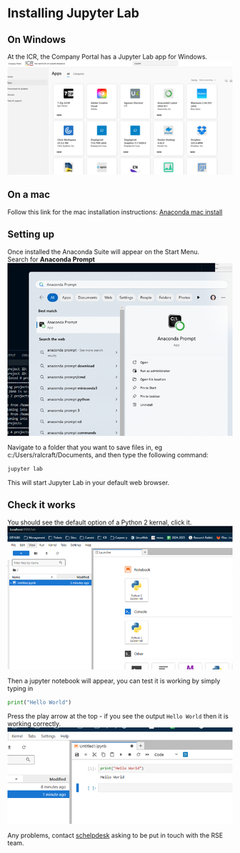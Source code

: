 # Installing Jupyter Lab

## On Windows
At the ICR, the Company Portal has a Jupyter Lab app for Windows.
![alt text](companyportal.png)  

## On a mac
Follow this link for the mac installation instructions: 
[Anaconda mac install](https://www.anaconda.com/docs/getting-started/anaconda/install#macos-linux-installation)

## Setting up
Once installed the Anaconda Suite will appear on the Start Menu.  
Search for **Anaconda Prompt**  
![alt text](prompt.png)

Navigate to a folder that you want to save files in, eg c:/Users/ralcraft/Documents, and then type the following command:
```bash
jupyter lab
```
This will start Jupyter Lab in your default web browser.

## Check it works
You should see the default option of a Python 2 kernal, click it.
![alt text](kernel.png)

Then a jupyter notebook will appear, you can test it is working by simply typing in 
```python
print("Hello World")
```
Press the play arrow at the top - if you see the output `Hello World` then it is working correctly.
![alt text](hello.png)

Any problems, contact [schelpdesk](mailto:schelpdesk@icr.ac.uk) asking to be put in touch with the RSE team.
